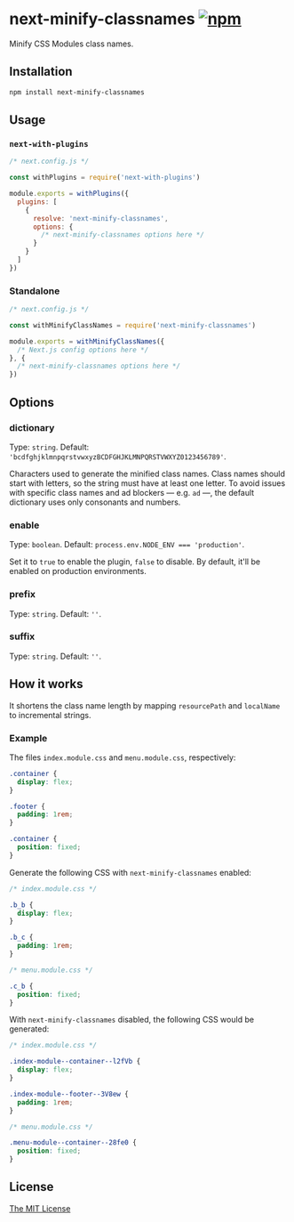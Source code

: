 # next-minify-classnames [![npm][1]][2]

Minify CSS Modules class names.

## Installation

```sh
npm install next-minify-classnames
```

## Usage

### `next-with-plugins`

```js
/* next.config.js */

const withPlugins = require('next-with-plugins')

module.exports = withPlugins({
  plugins: [
    {
      resolve: 'next-minify-classnames',
      options: {
        /* next-minify-classnames options here */
      }
    }
  ]
})
```

### Standalone

```js
/* next.config.js */

const withMinifyClassNames = require('next-minify-classnames')

module.exports = withMinifyClassNames({
  /* Next.js config options here */
}, {
  /* next-minify-classnames options here */
})
```

## Options

### dictionary

Type: `string`.
Default: `'bcdfghjklmnpqrstvwxyzBCDFGHJKLMNPQRSTVWXYZ0123456789'`.

Characters used to generate the minified class names. Class names should start
with letters, so the string must have at least one letter. To avoid issues with
specific class names and ad blockers — e.g. `ad` —, the default dictionary uses
only consonants and numbers.

### enable

Type: `boolean`. Default: `process.env.NODE_ENV === 'production'`.

Set it to `true` to enable the plugin, `false` to disable. By default, it'll be
enabled on production environments.

### prefix

Type: `string`. Default: `''`.

### suffix

Type: `string`. Default: `''`.

## How it works

It shortens the class name length by mapping `resourcePath` and `localName`
to incremental strings.

### Example

The files `index.module.css` and `menu.module.css`, respectively:

```css
.container {
  display: flex;
}

.footer {
  padding: 1rem;
}
```

```css
.container {
  position: fixed;
}
```

Generate the following CSS with `next-minify-classnames` enabled:

```css
/* index.module.css */

.b_b {
  display: flex;
}

.b_c {
  padding: 1rem;
}

/* menu.module.css */

.c_b {
  position: fixed;
}
```

With `next-minify-classnames` disabled, the following CSS would be generated:

```css
/* index.module.css */

.index-module--container--l2fVb {
  display: flex;
}

.index-module--footer--3V8ew {
  padding: 1rem;
}

/* menu.module.css */

.menu-module--container--28fe0 {
  position: fixed;
}
```

## License

[The MIT License][license]

[1]: https://img.shields.io/npm/v/next-minify-classnames
[2]: https://www.npmjs.com/package/next-minify-classnames
[license]: ./LICENSE
